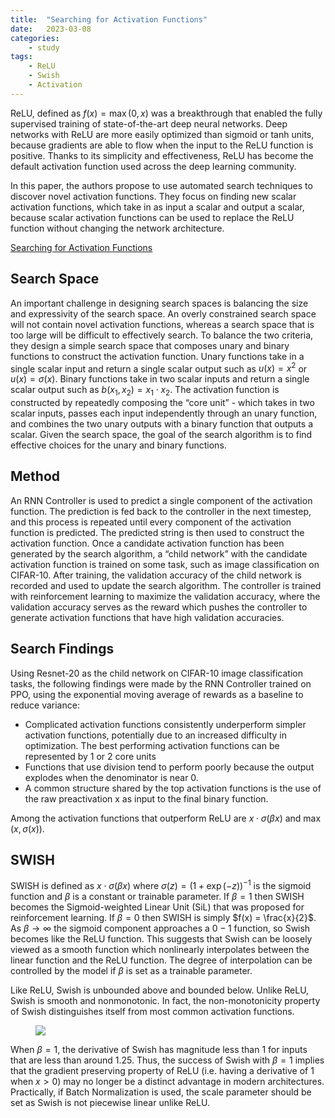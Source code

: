 ```yaml
---
title:  "Searching for Activation Functions"
date:   2023-03-08
categories:
    - study
tags: 
    - ReLU
    - Swish
    - Activation
---
```

ReLU, defined as $f(x) = \max(0, x)$ was a breakthrough that enabled the fully supervised training of state-of-the-art deep neural networks. Deep networks with ReLU are more easily optimized than sigmoid or tanh units, because gradients are able to flow when the input to the ReLU function is positive. Thanks to its simplicity and effectiveness, ReLU has
become the default activation function used across the deep learning community.

In this paper, the authors propose to use automated search techniques to discover novel activation functions. They focus on finding new scalar activation functions, which take in as input a scalar and output a scalar, because scalar activation functions can be used to replace the ReLU function without changing the network architecture. 

[Searching for Activation Functions](https://arxiv.org/pdf/1710.05941.pdf?ref=paperspace-blog)

## Search Space

An important challenge in designing search spaces is balancing the size and expressivity of the search space. An overly constrained search space will not contain novel activation functions, whereas a search space that is too large will be difficult to effectively search. To balance the two criteria, they design a simple search space that composes unary and binary functions to construct the activation function. Unary functions take in a single scalar input and return a single scalar output such as $u(x) = x^2$ or $u(x) = \sigma(x)$. Binary functions take in two scalar inputs and return a single scalar output such as $b(x_1, x_2) = x_1 \cdot x_2$. The activation function is constructed by repeatedly composing the “core unit” - which takes in two scalar inputs, passes each input independently through an unary function, and combines the two unary outputs with a binary function that outputs a scalar. Given the search space, the goal of the search algorithm is to find effective choices for the unary and binary functions.

## Method

An RNN Controller is used to predict a single component of the activation function.  The prediction is fed back to the controller in the next timestep, and this process is repeated until every
component of the activation function is predicted. The predicted string is then used to construct the activation function. Once a candidate activation function has been generated by the search algorithm, a “child network” with the candidate activation function is trained on some task, such as image classification on CIFAR-10. After training, the validation accuracy of the child network is recorded and used to update the search algorithm. The controller is trained with reinforcement learning to maximize the validation accuracy, where the validation accuracy serves as the reward which pushes the controller to generate activation functions that have high validation accuracies. 

## Search Findings

Using Resnet-20 as the child network on CIFAR-10 image classification tasks, the following findings were made by the RNN Controller trained on PPO, using the exponential moving average of rewards as a baseline to reduce variance:

* Complicated activation functions consistently underperform simpler activation functions, potentially due to an increased difficulty in optimization. The best performing activation functions can be represented by 1 or 2 core units
* Functions that use division tend to perform poorly because the output explodes when the denominator is near 0.
* A common structure shared by the top activation functions is the use of the raw preactivation x as input to the final binary function.

Among the activation functions that outperform ReLU are $x \cdot \sigma(\beta x)$ and $\max(x, \sigma(x))$.

## SWISH

SWISH is defined as $x \cdot \sigma(\beta x)$ where $\sigma(z) = (1 + \exp(-z))^{-1}$ is the sigmoid function and $\beta$ is a constant or trainable parameter. If $\beta = 1$ then SWISH becomes the Sigmoid-weighted Linear Unit (SiL) that was proposed for reinforcement learning. If $\beta = 0$ then SWISH is simply $f(x) = \frac{x}{2}$. As $\beta \rightarrow \infty$ the sigmoid component approaches a $0-1$ function, so Swish becomes like the ReLU function. This suggests that Swish can be loosely viewed as a smooth function which nonlinearly interpolates between the linear function and the ReLU function. The degree of interpolation can be controlled by the model if $\beta$ is set as a trainable parameter.

Like ReLU, Swish is unbounded above and bounded below. Unlike ReLU, Swish is smooth and nonmonotonic. In fact, the non-monotonicity property of Swish distinguishes itself from most common activation functions. 

<figure>
<img src="assets/images/searching-for-activation-functions/swish-activation-first-deriv.png">
</figure>

When $\beta = 1$, the derivative of Swish has magnitude less than 1 for inputs that are less than around 1.25. Thus, the success of Swish with $\beta = 1$ implies that the gradient preserving property of ReLU (i.e. having a derivative of 1 when $x > 0$) may no longer be a distinct advantage in modern architectures. Practically, if Batch Normalization is used, the scale parameter should be set as Swish is not piecewise linear unlike ReLU. 

